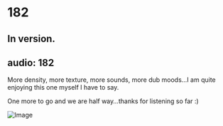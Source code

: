 # 182
## In version.
audio: 182
---
More density, more texture, more sounds, more dub moods…I am quite enjoying this one myself I have to say.

One more to go and we are half way…thanks for listening so far :)

![Image](/assets/img/Snd-182.png)